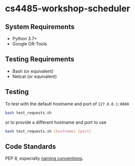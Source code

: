 # cs4485-workshop-scheduler

## System Requirements
 - Python 3.7+  
 - Google OR-Tools

## Testing Requirements
 * Bash (or equivalent)
 * Netcat (or equivalent)

## Testing
To test with the default hostname and port of `127.0.0.1:8080`
```bash
bash test_requests.sh
```

or to provide a different hostname and port to use
```bash
bash test_requests.sh [hostname] [port]
```

## Code Standards
PEP 8, especially [naming conventions](https://www.python.org/dev/peps/pep-0008/#naming-conventions).
